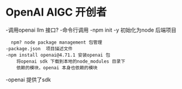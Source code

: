 # OpenAI  AIGC 开创者

-调用openai llm 接口?
-命令行调用
    -npm init -y  初始化为node 后端项目
    
      npm? node package management 包管理
    -package.json  项目描述文件
    -npm install openai@4.71.1 安装openai 包
        将openai sdk 下载到本地的node_modules 目录下
        依赖的模块，openai 本身也依赖的模块

-openai 提供了sdk 